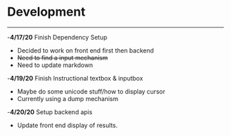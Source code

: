 # Development

---
-**4/17/20** Finish Dependency Setup
 - Decided to work on front end first then backend
 - ~~Need to find a input mechanism~~
 - Need to update markdown

-**4/19/20** Finish Instructional textbox & inputbox
 - Maybe do some unicode stuff/how to display cursor
 - Currently using a dump mechanism

-**4/20/20** Setup backend apis
 - Update front end display of results.